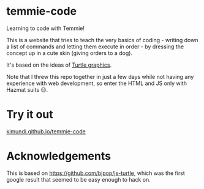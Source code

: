 # temmie-code
Learning to code with Temmie!

This is a website that tries to teach the very basics of coding - writing down a list of commands and letting them execute in order - by dressing the concept up in a cute skin (giving orders to a dog).

It's based on the ideas of [Turtle graphics](https://en.wikipedia.org/wiki/Turtle_graphics).

Note that I threw this repo together in just a few days while not having any experience with web development, so 
enter the HTML and JS only with Hazmat suits :wink:.

# Try it out

[kimundi.github.io/temmie-code](https://kimundi.github.io/temmie-code)

# Acknowledgements

This is based on https://github.com/bjpop/js-turtle, which was the first google result that seemed to be easy enough to hack on.

